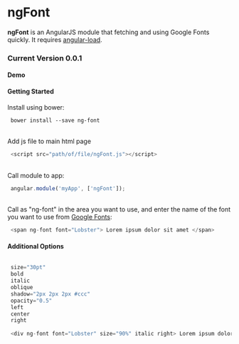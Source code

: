 # ngFont

<b>ngFont</b> is an AngularJS module that fetching and using Google Fonts quickly. It requires <a href="https://github.com/urish/angular-load">angular-load</a>.

<h3> Current Version 0.0.1</h3>

<h4> Demo</h4>


<h4> Getting Started</h4>

Install using bower:
<p><code> bower install --save ng-font</code></p>

<br>Add js file to main html page
```javascript
 <script src="path/of/file/ngFont.js"></script>
```

<br>Call module to app:
```javascript
 angular.module('myApp', ['ngFont']);
```

<br>Call as "ng-font" in the area you want to use, and  enter the name of the font you want to use from <a href="https://www.google.com/fonts">Google Fonts</a>:

```javascript
 <span ng-font font="Lobster"> Lorem ipsum dolor sit amet </span>
```

<h4> Additional Options</h4>

```javascript

 size="30pt" 
 bold
 italic
 oblique
 shadow="2px 2px 2px #ccc" 
 opacity="0.5" 
 left
 center
 right
 
 <div ng-font font="Lobster" size="90%" italic right> Lorem ipsum dolor </div>
```
